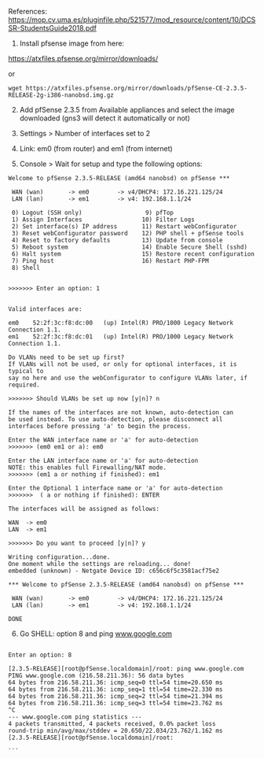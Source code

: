 
References: https://mop.cv.uma.es/pluginfile.php/521577/mod_resource/content/10/DCSSR-StudentsGuide2018.pdf

1. Install pfsense image from here:

https://atxfiles.pfsense.org/mirror/downloads/

or 

```wget https://atxfiles.pfsense.org/mirror/downloads/pfSense-CE-2.3.5-RELEASE-2g-i386-nanobsd.img.gz```

2. Add pfSense 2.3.5 from Available appliances and select the image downloaded (gns3 will detect it automatically or not)

3. Settings > Number of interfaces set to 2

4. Link: em0 (from router) and em1 (from internet)

5. Console > Wait for setup and type the following options:

```
Welcome to pfSense 2.3.5-RELEASE (amd64 nanobsd) on pfSense ***

 WAN (wan)       -> em0        -> v4/DHCP4: 172.16.221.125/24
 LAN (lan)       -> em1        -> v4: 192.168.1.1/24

 0) Logout (SSH only)                  9) pfTop
 1) Assign Interfaces                 10) Filter Logs
 2) Set interface(s) IP address       11) Restart webConfigurator
 3) Reset webConfigurator password    12) PHP shell + pfSense tools
 4) Reset to factory defaults         13) Update from console
 5) Reboot system                     14) Enable Secure Shell (sshd)
 6) Halt system                       15) Restore recent configuration
 7) Ping host                         16) Restart PHP-FPM
 8) Shell
  

>>>>>>> Enter an option: 1


Valid interfaces are:

em0    52:2f:3c:f8:dc:00   (up) Intel(R) PRO/1000 Legacy Network Connection 1.1.
em1    52:2f:3c:f8:dc:01   (up) Intel(R) PRO/1000 Legacy Network Connection 1.1.

Do VLANs need to be set up first?
If VLANs will not be used, or only for optional interfaces, it is typical to
say no here and use the webConfigurator to configure VLANs later, if required.

>>>>>>> Should VLANs be set up now [y|n]? n

If the names of the interfaces are not known, auto-detection can
be used instead. To use auto-detection, please disconnect all
interfaces before pressing 'a' to begin the process.

Enter the WAN interface name or 'a' for auto-detection 
>>>>>>> (em0 em1 or a): em0

Enter the LAN interface name or 'a' for auto-detection 
NOTE: this enables full Firewalling/NAT mode.
>>>>>>> (em1 a or nothing if finished): em1

Enter the Optional 1 interface name or 'a' for auto-detection
>>>>>>>  ( a or nothing if finished): ENTER

The interfaces will be assigned as follows:

WAN  -> em0
LAN  -> em1

>>>>>>> Do you want to proceed [y|n]? y

Writing configuration...done.
One moment while the settings are reloading... done!
embedded (unknown) - Netgate Device ID: c656c6f5c3581acf75e2

*** Welcome to pfSense 2.3.5-RELEASE (amd64 nanobsd) on pfSense ***

 WAN (wan)       -> em0        -> v4/DHCP4: 172.16.221.125/24
 LAN (lan)       -> em1        -> v4: 192.168.1.1/24

DONE
```
6. Go SHELL: option 8 and ping www.google.com

````

Enter an option: 8

[2.3.5-RELEASE][root@pfSense.localdomain]/root: ping www.google.com
PING www.google.com (216.58.211.36): 56 data bytes
64 bytes from 216.58.211.36: icmp_seq=0 ttl=54 time=20.650 ms
64 bytes from 216.58.211.36: icmp_seq=1 ttl=54 time=22.330 ms
64 bytes from 216.58.211.36: icmp_seq=2 ttl=54 time=21.394 ms
64 bytes from 216.58.211.36: icmp_seq=3 ttl=54 time=23.762 ms
^C
--- www.google.com ping statistics ---
4 packets transmitted, 4 packets received, 0.0% packet loss
round-trip min/avg/max/stddev = 20.650/22.034/23.762/1.162 ms
[2.3.5-RELEASE][root@pfSense.localdomain]/root: 

```
